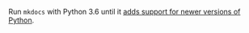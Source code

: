 Run `mkdocs` with Python 3.6 until it [adds support for newer versions of Python](https://github.com/mkdocs/mkdocs/issues/1531).
